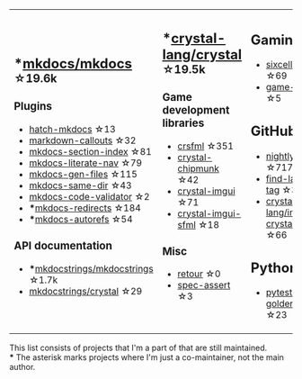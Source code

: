 <table><tr><td>

## **\***[mkdocs/mkdocs](https://github.com/mkdocs/mkdocs) <sup>☆19.6k</sup>

### Plugins

* [hatch-mkdocs](https://github.com/mkdocs/hatch-mkdocs) ☆13
* [markdown-callouts](https://github.com/oprypin/markdown-callouts) ☆32
* [mkdocs-section-index](https://github.com/oprypin/mkdocs-section-index) ☆81
* [mkdocs-literate-nav](https://github.com/oprypin/mkdocs-literate-nav) ☆79
* [mkdocs-gen-files](https://github.com/oprypin/mkdocs-gen-files) ☆115
* [mkdocs-same-dir](https://github.com/oprypin/mkdocs-same-dir) ☆43
* [mkdocs-code-validator](https://github.com/oprypin/mkdocs-code-validator) ☆2
* **\***[mkdocs-redirects](https://github.com/mkdocs/mkdocs-redirects) ☆184
* **\***[mkdocs-autorefs](https://github.com/mkdocstrings/autorefs) ☆54

### API documentation

* **\***[mkdocstrings/mkdocstrings](https://github.com/mkdocstrings/mkdocstrings) ☆1.7k
* [mkdocstrings/crystal](https://github.com/mkdocstrings/crystal) ☆29

</td><td>

## **\***[crystal-lang/crystal](https://github.com/crystal-lang/crystal) <sup>☆19.5k</sup>

### Game development libraries

* [crsfml](https://github.com/oprypin/crsfml) ☆351
* [crystal-chipmunk](https://github.com/oprypin/crystal-chipmunk) ☆42
* [crystal-imgui](https://github.com/oprypin/crystal-imgui) ☆71
* [crystal-imgui-sfml](https://github.com/oprypin/crystal-imgui-sfml) ☆18

### Misc

* [retour](https://github.com/oprypin/retour) ☆0
* [spec-assert](https://github.com/oprypin/spec-assert) ☆3
  
&nbsp;

</td><td>

## Gaming

* [sixcells](https://github.com/oprypin/sixcells) ☆69
* [game-bots](https://github.com/oprypin/game-bots) ☆5

## GitHub

* [nightly.link](https://github.com/oprypin/nightly.link) ☆717
* [find-latest-tag](https://github.com/oprypin/find-latest-tag) ☆36
* [crystal-lang/install-crystal](https://github.com/crystal-lang/install-crystal) ☆66

## Python

* [pytest-golden](https://github.com/oprypin/pytest-golden) ☆23

</tr></table>

This list consists of projects that I'm a part of that are still maintained.  
**\*** The asterisk marks projects where I'm just a co-maintainer, not the main author.
